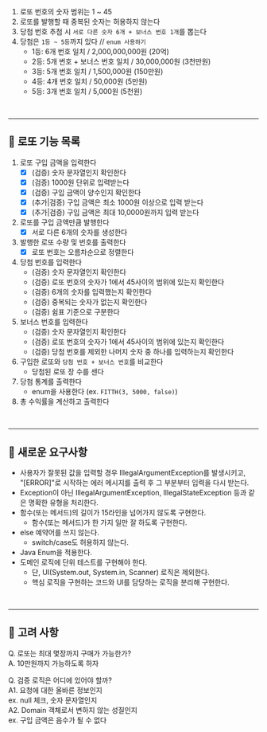 1. 로또 번호의 숫자 범위는 1 ~ 45
2. 로또를 발행할 때 중복된 숫자는 허용하지 않는다
3. 당첨 번호 추첨 시 `서로 다른 숫자 6개 + 보너스 번호 1개`를 뽑는다
4. 당첨은 `1등 ~ 5등`까지 있다 // `enum 사용하기`
    - 1등: 6개 번호 일치 / 2,000,000,000원 (20억)
    - 2등: 5개 번호 + 보너스 번호 일치 / 30,000,000원 (3천만원)
    - 3등: 5개 번호 일치 / 1,500,000원 (150만원)
    - 4등: 4개 번호 일치 / 50,000원 (5만원)
    - 5등: 3개 번호 일치 / 5,000원 (5천원)

<br>

---

## 🎰 로또 기능 목록

1. 로또 구입 금액을 입력한다
    - [X] (검증) 숫자 문자열인지 확인한다
    - [X] (검증) 1000원 단위로 입력받는다
    - [X] (검증) 구입 금액이 양수인지 확인한다
    - [X] (추가|검증) 구입 금액은 최소 1000원 이상으로 입력 받는다
    - [X] (추가|검증) 구입 금액은 최대 10,0000원까지 입력 받는다
2. 로또를 구입 금액만큼 발행한다
    - [X] 서로 다른 6개의 숫자를 생성한다
3. 발행한 로또 수량 및 번호를 출력한다
    - [X] 로또 번호는 오름차순으로 정렬한다
4. 당첨 번호를 입력한다
    - (검증) 숫자 문자열인지 확인한다
    - (검증) 로또 번호의 숫자가 1에서 45사이의 범위에 있는지 확인한다
    - (검증) 6개의 숫자를 입력했는지 확인한다
    - (검증) 중복되는 숫자가 없는지 확인한다
    - (검증) 쉼표 기준으로 구분한다
5. 보너스 번호를 입력한다
    - (검증) 숫자 문자열인지 확인한다
    - (검증) 로또 번호의 숫자가 1에서 45사이의 범위에 있는지 확인한다
    - (검증) 당첨 번호를 제외한 나머지 숫자 중 하나를 입력하는지 확인한다
6. 구입한 로또와 `당첨 번호 + 보너스 번호`를 비교한다
    - 당첨된 로또 장 수를 센다
7. 당첨 통계를 출력한다
    - enum을 사용한다 (ex. `FITTH(3, 5000, false)`)
8. 총 수익률을 계산하고 출력한다

<br>

---

## 💙 새로운 요구사항

- 사용자가 잘못된 값을 입력할 경우 IllegalArgumentException를 발생시키고, <br>
  "[ERROR]"로 시작하는 에러 메시지를 출력 후 그 부분부터 입력을 다시 받는다.
- Exception이 아닌 IllegalArgumentException, IllegalStateException 등과 같은 명확한 유형을 처리한다.
- 함수(또는 메서드)의 길이가 15라인을 넘어가지 않도록 구현한다.
    - 함수(또는 메서드)가 한 가지 일만 잘 하도록 구현한다.
- else 예약어를 쓰지 않는다.
    - switch/case도 허용하지 않는다.
- Java Enum을 적용한다.
- 도메인 로직에 단위 테스트를 구현해야 한다.
    - 단, UI(System.out, System.in, Scanner) 로직은 제외한다.
    - 핵심 로직을 구현하는 코드와 UI를 담당하는 로직을 분리해 구현한다.

<br>

---

## 💛 고려 사항

Q. 로또는 최대 몇장까지 구매가 가능한가?<br>
A. 10만원까지 가능하도록 하자<br>

Q. 검증 로직은 어디에 있어야 할까?<br>
A1. 요청에 대한 올바른 정보인지<br>
ex. null 체크, 숫자 문자열인지 <br>
A2. Domain 객체로서 변하지 않는 성질인지<br>
ex. 구입 금액은 음수가 될 수 없다<br>

